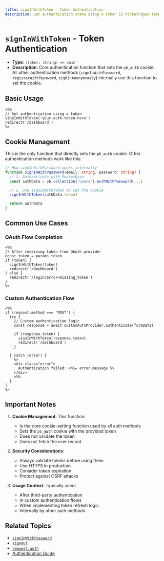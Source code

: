 ```yaml
---
title: signInWithToken - Token Authentication
description: Set authentication state using a token in PocketPages templates.
---
```


# `signInWithToken` - Token Authentication

- **Type**: `(token: string) => void`
- **Description**: Core authentication function that sets the `pb_auth` cookie. All other authentication methods (`signInWithPassword`, `registerWithPassword`, `signInAnonymously`) internally use this function to set the cookie.

## Basic Usage

```ejs
<%%
// Set authentication using a token
signInWithToken('your-auth-token-here')
redirect('/dashboard')
%>
```

## Cookie Management

This is the only function that directly sets the `pb_auth` cookie. Other authentication methods work like this:

```typescript
// How signInWithPassword works internally
function signInWithPassword(email: string, password: string) {
  // 1. Authenticate with PocketBase
  const authData = pb.collection('users').authWithPassword(...)

  // 2. Use signInWithToken to set the cookie
  signInWithToken(authData.token)

  return authData
}
```

## Common Use Cases

### OAuth Flow Completion

```ejs
<%%
// After receiving token from OAuth provider
const token = params.token
if (token) {
  signInWithToken(token)
  redirect('/dashboard')
} else {
  redirect('/login?error=missing_token')
}
%>
```

### Custom Authentication Flow

```ejs
<%%
if (request.method === 'POST') {
  try {
    // Custom authentication logic
    const response = await customAuthProvider.authenticate(formData)

    if (response.token) {
      signInWithToken(response.token)
      redirect('/dashboard')
    }

  } catch (error) {
    %>
    <div class="error">
      Authentication failed: <%%= error.message %>
    </div>
    <%%
  }
}
%>
```

## Important Notes

1. **Cookie Management**: This function:

   - Is the core cookie-setting function used by all auth methods
   - Sets the `pb_auth` cookie with the provided token
   - Does not validate the token
   - Does not fetch the user record

2. **Security Considerations**:

   - Always validate tokens before using them
   - Use HTTPS in production
   - Consider token expiration
   - Protect against CSRF attacks

3. **Usage Context**: Typically used:
   - After third-party authentication
   - In custom authentication flows
   - When implementing token refresh logic
   - Internally by other auth methods

## Related Topics

- [`signInWithPassword`](/docs/context-api/sign-in-with-password)
- [`signOut`](/docs/context-api/sign-out)
- [`request.auth`](/docs/context-api/auth)
- [Authentication Guide](/docs/authentication)
